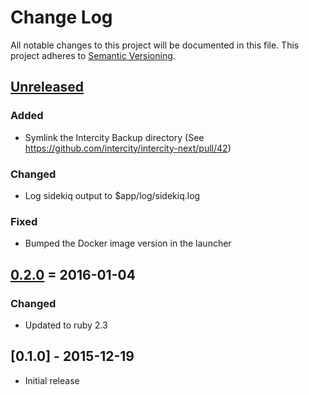 # Change Log
All notable changes to this project will be documented in this file.
This project adheres to [Semantic Versioning](http://semver.org/).

## [Unreleased]

### Added
- Symlink the Intercity Backup directory (See https://github.com/intercity/intercity-next/pull/42)

### Changed
- Log sidekiq output to $app/log/sidekiq.log

### Fixed
- Bumped the Docker image version in the launcher

## [0.2.0] = 2016-01-04

### Changed

- Updated to ruby 2.3

## [0.1.0] - 2015-12-19

- Initial release

[Unreleased]: https://github.com/intercity/intercity-docker/compare/v0.2.0...HEAD
[0.2.0]: https://github.com/intercity/intercity-docker/compare/v0.1.0-beta...v0.2.0
